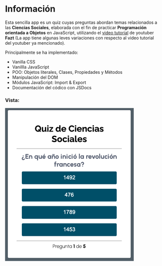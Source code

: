# Información
Esta sencilla app es un quiz cuyas preguntas abordan temas relacionados a las **Ciencias Sociales**, elaborada con el fin de practicar **Programación orientada a Objetos** en JavaScript, utilizando el [video tutorial](https://www.youtube.com/watch?v=t_2PI3fHp_I) de youtuber **Fazt** (La app tiene algunas leves variaciones con respecto al video tutorial del youtuber ya mencionado).

Principalmente se ha implementado:

- Vanilla CSS
- Vanillla JavaScript
- POO: Objetos literales, Clases, Propiedades y Métodos
- Manipulación del DOM
- Módulos JavaScript: Import & Export
- Documentación del códico con JSDocs 

### Vista:
![Quiz](assets/img/captura-app.png)